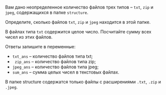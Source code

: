 Вам дано неопределенное количество файлов трех типов – `txt`, `zip` и `jpeg`, содержащихся в папке `structure`. 

Определите, сколько файлов `txt`, `zip` и `jpeg` находится в этой папке.

В файлах типа `txt` содержится целое число. Посчитайте сумму всех чисел из этих файлов.

Ответы запишите в переменные:

- `txt_ans` – количество файлов типа txt;
- ` zip_ans` – количество файлов типа zip;
- `jpeg_ans` – количество файлов типа jpeg;
- `sum_ans` – сумма целых чисел в текстовых файлах.

В папке structure содержатся только файлы с расширениями `.txt`, `.zip` и `.jpeg`.